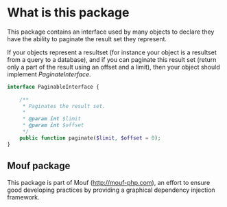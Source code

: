 What is this package
====================

This package contains an interface used by many objects to declare they have the ability
to paginate the result set they represent.

If your objects represent a resultset (for instance your object is a resultset from a query to a database), 
and if you can paginate this result set (return only a part of the result using an offset and a limit), 
then your object should implement *PaginateInterface*.

```php
interface PaginableInterface {
	
	/**
	 * Paginates the result set.
	 * 
	 * @param int $limit
	 * @param int $offset
	 */
	public function paginate($limit, $offset = 0);
}
```

Mouf package
------------

This package is part of Mouf (http://mouf-php.com), an effort to ensure good developing practices by providing a graphical dependency injection framework.
